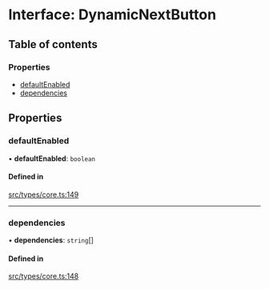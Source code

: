 # Interface: DynamicNextButton

## Table of contents

### Properties

- [defaultEnabled](../wiki/DynamicNextButton#defaultenabled)
- [dependencies](../wiki/DynamicNextButton#dependencies)

## Properties

### defaultEnabled

• **defaultEnabled**: `boolean`

#### Defined in

[src/types/core.ts:149](https://github.com/decisively-io/interview-sdk/blob/446690b60c81e927aa0482c392a4609421447e92/src/types/core.ts#L149)

___

### dependencies

• **dependencies**: `string`[]

#### Defined in

[src/types/core.ts:148](https://github.com/decisively-io/interview-sdk/blob/446690b60c81e927aa0482c392a4609421447e92/src/types/core.ts#L148)
